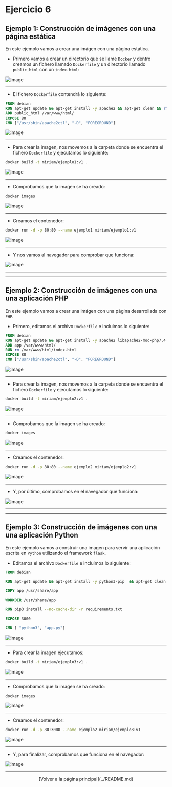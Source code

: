 # Ejercicio 6

## Ejemplo 1: Construcción de imágenes con una página estática

En este ejemplo vamos a crear una imágen con una página estática.

- Primero vamos a crear un directorio que se llame `Docker` y dentro creamos un fichero llamado `Dockerfile` y un directorio llamado `public_html` con un `index.html`:

![image](../imagenes/52.png)

--------------------

- El fichero `Dockerfile` contendrá lo siguiente:

```Dockerfile
FROM debian
RUN apt-get update && apt-get install -y apache2 && apt-get clean && rm -rf /var/lib/apt/lists/*
ADD public_html /var/www/html/
EXPOSE 80
CMD ["/usr/sbin/apache2ctl", "-D", "FOREGROUND"]
```

![image](../imagenes/53.png)

--------------------

- Para crear la imagen, nos movemos a la carpeta donde se encuentra el fichero `Dockerfile` y ejecutamos lo siguiente:

```bash
docker build -t miriam/ejemplo1:v1 .
```

![image](../imagenes/55.png)

--------------------

- Comprobamos que la imagen se ha creado:

```bash
docker images
```

![image](../imagenes/56.png)

--------------------

- Creamos el contenedor:

```bash
docker run -d -p 80:80 --name ejemplo1 miriam/ejemplo1:v1
```

![image](../imagenes/57.png)

--------------------

- Y nos vamos al navegador para comprobar que funciona:

![image](../imagenes/58.png)

--------------------
--------------------

## Ejemplo 2: Construcción de imágenes con una una aplicación PHP

En este ejemplo vamos a crear una imágen con una página desarrollada con `PHP`.

- Primero, editamos el archivo `Dockerfile` e incluimos lo siguiente:

```Dockerfile
FROM debian
RUN apt-get update && apt-get install -y apache2 libapache2-mod-php7.4 php7.4 && apt-get clean && rm -rf /var/lib/apt/lists/*
ADD app /var/www/html/
RUN rm /var/www/html/index.html
EXPOSE 80
CMD ["/usr/sbin/apache2ctl", "-D", "FOREGROUND"]
```

![image](../imagenes/59.png)

--------------------

- Para crear la imagen, nos movemos a la carpeta donde se encuentra el fichero `Dockerfile` y ejecutamos lo siguiente:

```bash
docker build -t miriam/ejemplo2:v1 .
```

![image](../imagenes/60.png)

--------------------

- Comprobamos que la imagen se ha creado:

```bash
docker images
```

![image](../imagenes/61.png)

--------------------

- Creamos el contenedor:

```bash
docker run -d -p 80:80 --name ejemplo2 miriam/ejemplo2:v1
```

![image](../imagenes/62.png)

--------------------

- Y, por último, comprobamos en el navegador que funciona:

![image](../imagenes/63.png)

--------------------
--------------------

## Ejemplo 3: Construcción de imágenes con una una aplicación Python

En este ejemplo vamos a construir una imagen para servir una aplicación escrita en `Python` utilizando el framework `flask`.

- Editamos el archivo `Dockerfile` e incluimos lo siguiente:

```dockerfile
FROM debian

RUN apt-get update && apt-get install -y python3-pip  && apt-get clean && rm -rf /var/lib/apt/lists/*

COPY app /usr/share/app

WORKDIR /usr/share/app

RUN pip3 install --no-cache-dir -r requirements.txt

EXPOSE 3000

CMD [ "python3", "app.py"]
```

![image](../imagenes/64.png)

--------------------

- Para crear la imagen ejecutamos:

```bash
docker build -t miriam/ejemplo3:v1 .
```

![image](../imagenes/65.png)

--------------------

- Comprobamos que la imagen se ha creado:

```bash
docker images
```

![image](../imagenes/66.png)

--------------------

- Creamos el contenedor:

```bash
docker run -d -p 80:3000 --name ejemplo2 miriam/ejemplo3:v1
```

![image](../imagenes/67.png)

--------------------

- Y, para finalizar, comprobamos que funciona en el navegador:

![image](../imagenes/68.png)

--------------------

<div style="text-align: center"> [Volver a la página principal](../README.md) <div/>
